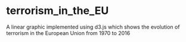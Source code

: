 # terrorism_in_the_EU
A linear graphic implemented using d3.js which shows the evolution of terrorism in the European Union from 1970 to 2016
